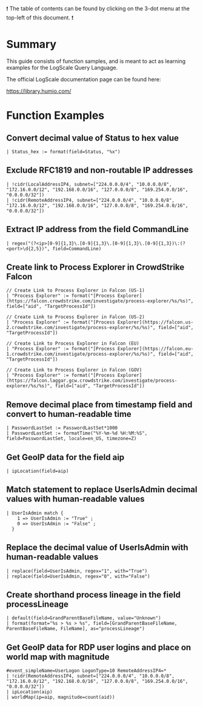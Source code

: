 :exclamation: The table of contents can be found by clicking on the 3-dot menu at the top-left of this document. :exclamation:

# Summary

This guide consists of function samples, and is meant to act as learning examples for the LogScale Query Language. 

The official LogScale documentation page can be found here:

https://library.humio.com/

# Function Examples

## Convert decimal value of Status to hex value

```
| Status_hex := format(field=Status, "%x")
```

## Exclude RFC1819 and non-routable IP addresses

```
| !cidr(LocalAddressIP4, subnet=["224.0.0.0/4", "10.0.0.0/8", "172.16.0.0/12", "192.168.0.0/16", "127.0.0.0/8", "169.254.0.0/16", "0.0.0.0/32"])
| !cidr(RemoteAddressIP4, subnet=["224.0.0.0/4", "10.0.0.0/8", "172.16.0.0/12", "192.168.0.0/16", "127.0.0.0/8", "169.254.0.0/16", "0.0.0.0/32"])
```

## Extract IP address from the field CommandLine

```
| regex("(?<ip>[0-9]{1,3}\.[0-9]{1,3}\.[0-9]{1,3}\.[0-9]{1,3})\:(?<port>\d{2,5})", field=CommandLine)
```

## Create link to Process Explorer in CrowdStrike Falcon

```
// Create Link to Process Explorer in Falcon (US-1)
| "Process Explorer" := format("[Process Explorer](https://falcon.crowdstrike.com/investigate/process-explorer/%s/%s)", field=["aid", "TargetProcessId"])

// Create Link to Process Explorer in Falcon (US-2)
| "Process Explorer" := format("[Process Explorer](https://falcon.us-2.crowdstrike.com/investigate/process-explorer/%s/%s)", field=["aid", "TargetProcessId"])

// Create Link to Process Explorer in Falcon (EU)
| "Process Explorer" := format("[Process Explorer](https://falcon.eu-1.crowdstrike.com/investigate/process-explorer/%s/%s)", field=["aid", "TargetProcessId"])

// Create Link to Process Explorer in Falcon (GOV)
| "Process Explorer" := format("[Process Explorer](https://falcon.laggar.gcw.crowdstrike.com/investigate/process-explorer/%s/%s)", field=["aid", "TargetProcessId"])
```

## Remove decimal place from timestamp field and convert to human-readable time

```
| PasswordLastSet := PasswordLastSet*1000
| PasswordLastSet := formatTime("%Y-%m-%d %H:%M:%S", field=PasswordLastSet, locale=en_US, timezone=Z)
```

## Get GeoIP data for the field aip

```
| ipLocation(field=aip)
```

## Match statement to replace UserIsAdmin decimal values with human-readable values

```
| UserIsAdmin match {
    1 => UserIsAdmin := "True" ;
    0 => UserIsAdmin := "False" ;
  }
```

## Replace the decimal value of UserIsAdmin with human-readable values

```
| replace(field=UserIsAdmin, regex="1", with="True")
| replace(field=UserIsAdmin, regex="0", with="False")
```

## Create shorthand process lineage in the field processLineage

```
| default(field=GrandParentBaseFileName, value="Unknown")
| format(format="%s > %s > %s", field=[GrandParentBaseFileName,  ParentBaseFileName, FileName], as="processLineage")
```

## Get GeoIP data for RDP user logins and place on world map with magnitude

```
#event_simpleName=UserLogon LogonType=10 RemoteAddressIP4=* 
| !cidr(RemoteAddressIP4, subnet=["224.0.0.0/4", "10.0.0.0/8", "172.16.0.0/12", "192.168.0.0/16", "127.0.0.0/8", "169.254.0.0/16", "0.0.0.0/32"])
| ipLocation(aip)
| worldMap(ip=aip, magnitude=count(aid))
```
